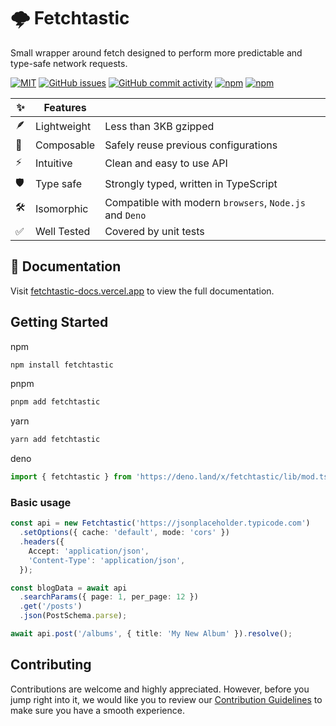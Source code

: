 # 🌩️ Fetchtastic

Small wrapper around fetch designed to perform more predictable and type-safe network requests.

[![MIT](https://img.shields.io/badge/license-MIT-blue.svg?style=flat)](https://github.com/fveracoechea/fetchtastic/blob/main/LICENSE)
[![GitHub issues](https://img.shields.io/github/issues-raw/fveracoechea/fetchtastic)](https://github.com/fveracoechea/fetchtastic/issues)
[![GitHub commit activity](https://img.shields.io/github/commit-activity/m/fveracoechea/fetchtastic)](https://github.com/fveracoechea/fetchtastic/pulse)
[![npm](https://img.shields.io/npm/v/fetchtastic?color=blue)](https://www.npmjs.com/package/fetchtastic)
[![npm](https://img.shields.io/npm/dm/fetchtastic.svg?color=blue)](https://www.npmjs.com/package/fetchtastic)

| ✨  | Features    |                                                         |
| --- | ----------- | ------------------------------------------------------- |
| 🪶  | Lightweight | Less than 3KB gzipped                                   |
| 🧩  | Composable  | Safely reuse previous configurations                    |
| ⚡  | Intuitive   | Clean and easy to use API                               |
| 🛡️  | Type safe   | Strongly typed, written in TypeScript                   |
| 🛠️  | Isomorphic  | Compatible with modern `browsers`, `Node.js` and `Deno` |
| ✅  | Well Tested | Covered by unit tests                                   |

## 📖 Documentation

Visit [fetchtastic-docs.vercel.app](https://fetchtastic-docs.vercel.app/) to view the full documentation.

## Getting Started

npm

```sh
npm install fetchtastic
```

pnpm

```sh
pnpm add fetchtastic
```

yarn

```sh
yarn add fetchtastic
```

deno

```typescript
import { fetchtastic } from 'https://deno.land/x/fetchtastic/lib/mod.ts';
```

### Basic usage

```typescript
const api = new Fetchtastic('https://jsonplaceholder.typicode.com')
  .setOptions({ cache: 'default', mode: 'cors' })
  .headers({
    Accept: 'application/json',
    'Content-Type': 'application/json',
  });

const blogData = await api
  .searchParams({ page: 1, per_page: 12 })
  .get('/posts')
  .json(PostSchema.parse);

await api.post('/albums', { title: 'My New Album' }).resolve();
```

## Contributing

Contributions are welcome and highly appreciated. However, before you jump right into it, we would like you to review our [Contribution Guidelines](https://github.com/fveracoechea/fetchtastic/blob/main/CONTRIBUTING.md) to make sure you have a smooth experience.
